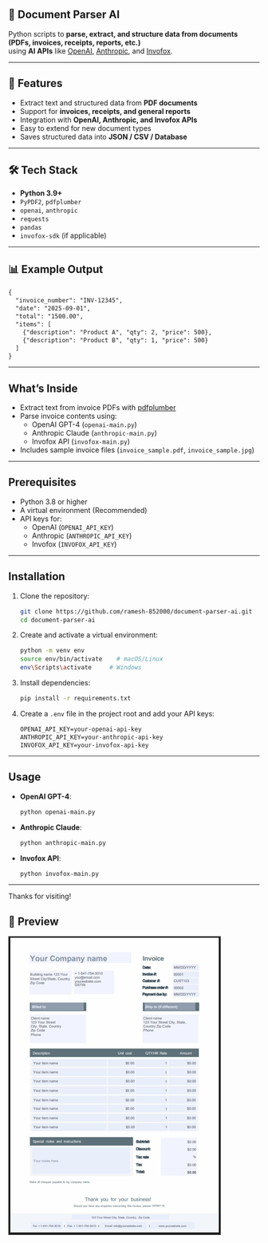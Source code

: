 ## 📄 Document Parser AI

Python scripts to **parse, extract, and structure data from documents (PDFs, invoices, receipts, reports, etc.)**  
using **AI APIs** like [OpenAI](https://openai.com), [Anthropic](https://www.anthropic.com/), and [Invofox](https://invofox.ai/).

---

## 🚀 Features

- Extract text and structured data from **PDF documents**
- Support for **invoices, receipts, and general reports**
- Integration with **OpenAI, Anthropic, and Invofox APIs**
- Easy to extend for new document types
- Saves structured data into **JSON / CSV / Database**

---

## 🛠️ Tech Stack

- **Python 3.9+**
- `PyPDF2`, `pdfplumber`
- `openai`, `anthropic`
- `requests`
- `pandas`
- `invofox-sdk` (if applicable)

---

## 📊 Example Output

```
{
  "invoice_number": "INV-12345",
  "date": "2025-09-01",
  "total": "1500.00",
  "items": [
    {"description": "Product A", "qty": 2, "price": 500},
    {"description": "Product B", "qty": 1, "price": 500}
  ]
}
```

---

## What’s Inside

- Extract text from invoice PDFs with [pdfplumber](https://github.com/jsvine/pdfplumber)
- Parse invoice contents using:
  - OpenAI GPT-4 (`openai-main.py`)
  - Anthropic Claude (`anthropic-main.py`)
  - Invofox API (`invofox-main.py`)
- Includes sample invoice files (`invoice_sample.pdf`, `invoice_sample.jpg`)

---

## Prerequisites

- Python 3.8 or higher
- A virtual environment (Recommended)
- API keys for:
  - OpenAI (`OPENAI_API_KEY`)
  - Anthropic (`ANTHROPIC_API_KEY`)
  - Invofox (`INVOFOX_API_KEY`)

---

## Installation

1. Clone the repository:

   ```bash
   git clone https://github.com/ramesh-852000/document-parser-ai.git
   cd document-parser-ai
   ```

2. Create and activate a virtual environment:

   ```bash
   python -m venv env
   source env/bin/activate    # macOS/Linux
   env\Scripts\activate     # Windows
   ```

3. Install dependencies:

   ```bash
   pip install -r requirements.txt
   ```

4. Create a `.env` file in the project root and add your API keys:

   ```env
   OPENAI_API_KEY=your-openai-api-key
   ANTHROPIC_API_KEY=your-anthropic-api-key
   INVOFOX_API_KEY=your-invofox-api-key
   ```

---

## Usage

- **OpenAI GPT-4**:

  ```bash
  python openai-main.py
  ```

- **Anthropic Claude**:

  ```bash
  python anthropic-main.py
  ```

- **Invofox API**:
  ```bash
  python invofox-main.py
  ```

---

Thanks for visiting!

## 📸 Preview

![Preview](samples/invoice_sample.jpg)
